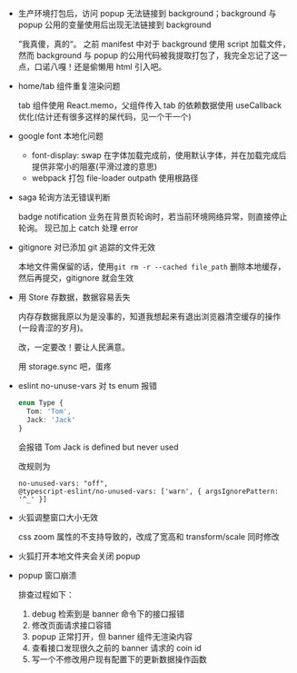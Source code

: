 - 生产环境打包后，访问 popup 无法链接到 background；background 与 popup 公用的变量使用后出现无法链接到 background

  ”我真傻，真的“。
  之前 manifest 中对于 background 使用 script 加载文件，然而 background 与 popup 的公用代码被我提取打包了，我完全忘记了这一点，口诺八嘎！还是偷懒用 html 引入吧。

- home/tab 组件重复渲染问题

  tab 组件使用 React.memo，父组件传入 tab 的依赖数据使用 useCallback 优化(估计还有很多这样的屎代码，见一个干一个)

- google font 本地化问题

  - font-display: swap 在字体加载完成前，使用默认字体，并在加载完成后提供非常小的阻塞(平滑过渡的意思)
  - webpack 打包 file-loader outpath 使用根路径

- saga 轮询方法无错误判断

  badge notification 业务在背景页轮询时，若当前环境网络异常，则直接停止轮询。
  现已加上 catch 处理 error

- gitignore 对已添加 git 追踪的文件无效

  本地文件需保留的话，使用`git rm -r --cached file_path` 删除本地缓存，然后再提交，gitignore 就会生效

- 用 Store 存数据，数据容易丢失

  内存存数据我原以为是没事的，知道我想起来有退出浏览器清空缓存的操作(一段青涩的岁月)。

  改，一定要改！要让人民满意。

  用 storage.sync 吧，蛋疼

- eslint no-unuse-vars 对 ts enum 报错

  ```ts
  enum Type {
  	Tom: 'Tom',
  	Jack: 'Jack'
  }
  ```

  会报错 Tom Jack is defined but never used

  改规则为

  ```
  no-unused-vars: "off",
  @typescript-eslint/no-unused-vars: ['warn', { argsIgnorePattern: '^_' }]
  ```

- 火狐调整窗口大小无效

  css zoom 属性的不支持导致的，改成了宽高和 transform/scale 同时修改

- 火狐打开本地文件夹会关闭 popup

- popup 窗口崩溃

  排查过程如下：

  1. debug 检索到是 banner 命令下的接口报错
  2. 修改页面请求接口容错
  3. popup 正常打开，但 banner 组件无渲染内容
  4. 查看接口发现很久之前的 banner 请求的 coin id
  5. 写一个不修改用户现有配置下的更新数据操作函数
